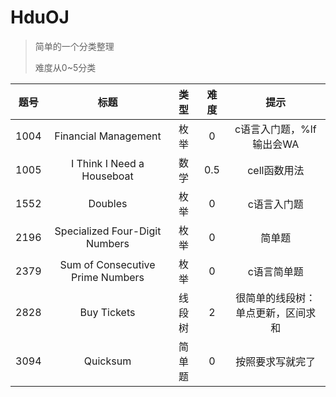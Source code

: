 # HduOJ

>简单的一个分类整理
>
>难度从0~5分类



|题号|标题|类型|难度|提示|
|:---:|:---:|:----:|:---:|:---:|
|1004|Financial Management|枚举|0|c语言入门题，%lf输出会WA|
|1005|I Think I Need a Houseboat|数学|0.5|cell函数用法|
|1552|Doubles|枚举|0|c语言入门题|
|2196|Specialized Four-Digit Numbers|枚举|0|简单题|
|2379|Sum of Consecutive Prime Numbers|枚举|0|c语言简单题|
|2828|Buy Tickets|线段树|2|很简单的线段树：单点更新，区间求和|
|3094|Quicksum|简单题|0|按照要求写就完了|